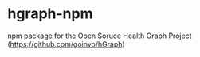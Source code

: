 # hgraph-npm
npm package for the Open Soruce Health Graph Project (https://github.com/goinvo/hGraph)
